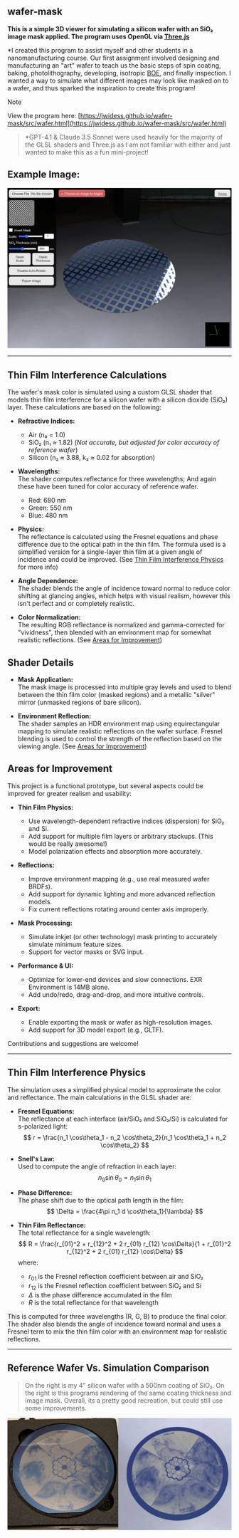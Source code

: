 ## wafer-mask

**This is a simple 3D viewer for simulating a silicon wafer with an SiO₂ image mask applied. The program uses OpenGL via [Three.js](https://threejs.org/)**  

\*I created this program to assist myself and other students in a nanomanufacturing course. Our first assignment involved designing and manufacturing an "art" wafer to teach us the basic steps of spin coating, baking, photolithography, developing, isotropic [BOE](https://en.wikipedia.org/wiki/Buffered_oxide_etch), and finally inspection. I wanted a way to simulate what different images may look like masked on to a wafer, and thus sparked the inspiration to create this program!

> [!Note]
> View the program here: [https://jwidess.github.io/wafer-mask/src/wafer.html](https://jwidess.github.io/wafer-mask/src/wafer.html)

> \*GPT-4.1 & Claude 3.5 Sonnet were used heavily for the majority of the GLSL shaders and Three.js as I am not familiar with either and just wanted to make this as a fun mini-project!

## Example Image:
![Example Image](https://github.com/jwidess/wafer-mask/blob/main/example.jpg?raw=true)

---

## Thin Film Interference Calculations

The wafer's mask color is simulated using a custom GLSL shader that models thin film interference for a silicon wafer with a silicon dioxide (SiO₂) layer. These calculations are based on the following:

- **Refractive Indices:** 
  - Air (n₀ = 1.0)  
  - SiO₂ (n₁ ≈ 1.82) (*Not accurate, but adjusted for color accuracy of reference wafer*)
  - Silicon (n₂ ≈ 3.88, k₂ ≈ 0.02 for absorption)

- **Wavelengths:**  
  The shader computes reflectance for three wavelengths; And again these have been tuned for color accuracy of reference wafer.
  - Red: 680 nm  
  - Green: 550 nm  
  - Blue: 480 nm

- **Physics:**  
  The reflectance is calculated using the Fresnel equations and phase difference due to the optical path in the thin film. The formula used is a simplified version for a single-layer thin film at a given angle of incidence and could be improved. (See [Thin Film Interference Physics](#thin-film-interference-physics) for more info)

- **Angle Dependence:**  
  The shader blends the angle of incidence toward normal to reduce color shifting at glancing angles, which helps with visual realism, however this isn't perfect and or completely realistic. 

- **Color Normalization:**  
  The resulting RGB reflectance is normalized and gamma-corrected for "vividness", then blended with an environment map for somewhat realistic reflections. (See [Areas for Improvement](#areas-for-improvement))

## Shader Details

- **Mask Application:**  
  The mask image is processed into multiple gray levels and used to blend between the thin film color (masked regions) and a metallic "silver" mirror (unmasked regions of bare silicon).

- **Environment Reflection:**  
  The shader samples an HDR environment map using equirectangular mapping to simulate realistic reflections on the wafer surface. Fresnel blending is used to control the strength of the reflection based on the viewing angle. (See [Areas for Improvement](#areas-for-improvement))

## Areas for Improvement

This project is a functional prototype, but several aspects could be improved for greater realism and usability:

- **Thin Film Physics:**  
  - Use wavelength-dependent refractive indices (dispersion) for SiO₂ and Si.
  - Add support for multiple film layers or arbitrary stackups. (This would be really awesome!)
  - Model polarization effects and absorption more accurately.

- **Reflections:**  
  - Improve environment mapping (e.g., use real measured wafer BRDFs).
  - Add support for dynamic lighting and more advanced reflection models.
  - Fix current reflections rotating around center axis improperly. 

- **Mask Processing:**  
  - Simulate inkjet (or other technology) mask printing to accurately simulate minimum feature sizes.
  - Support for vector masks or SVG input.

- **Performance & UI:**  
  - Optimize for lower-end devices and slow connections. EXR Environment is 14MB alone.
  - Add undo/redo, drag-and-drop, and more intuitive controls.

- **Export:**  
  - Enable exporting the mask or wafer as high-resolution images.
  - Add support for 3D model export (e.g., GLTF).

Contributions and suggestions are welcome!

---

## Thin Film Interference Physics

The simulation uses a simplified physical model to approximate the color and reflectance. The main calculations in the GLSL shader are:

- **Fresnel Equations:**  
  The reflectance at each interface (air/SiO₂ and SiO₂/Si) is calculated for s-polarized light:
  $$
  r = \frac{n_1 \cos\theta_1 - n_2 \cos\theta_2}{n_1 \cos\theta_1 + n_2 \cos\theta_2}
  $$

- **Snell's Law:**  
  Used to compute the angle of refraction in each layer:
  $$
  n_0 \sin\theta_0 = n_1 \sin\theta_1
  $$

- **Phase Difference:**  
  The phase shift due to the optical path length in the film:
  $$
  \Delta = \frac{4\pi n_1 d \cos\theta_1}{\lambda}
  $$

- **Thin Film Reflectance:**  
  The total reflectance for a single wavelength:
  $$
  R = \frac{r_{01}^2 + r_{12}^2 + 2 r_{01} r_{12} \cos\Delta}{1 + r_{01}^2 r_{12}^2 + 2 r_{01} r_{12} \cos\Delta}
  $$
  where:
  - $r_{01}$ is the Fresnel reflection coefficient between air and SiO₂
  - $r_{12}$ is the Fresnel reflection coefficient between SiO₂ and Si
  - $\Delta$ is the phase difference accumulated in the film
  - $R$ is the total reflectance for that wavelength

This is computed for three wavelengths (R, G, B) to produce the final color. The shader also blends the angle of incidence toward normal and uses a Fresnel term to mix the thin film color with an environment map for realistic reflections.

---

## Reference Wafer Vs. Simulation Comparison
>On the right is my 4" silicon wafer with a 500nm coating of SiO₂. On the right is this programs rendering of the same coating thickness and image mask. Overall, its a pretty good recreation, but could still use some improvements. 

![Example Image](https://github.com/jwidess/wafer-mask/blob/main/comparison.jpg?raw=true)